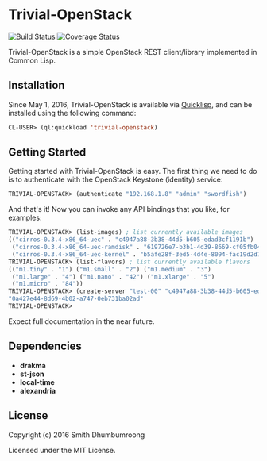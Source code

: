 # Trivial-OpenStack

[![Build Status](https://travis-ci.org/zodmaner/trivial-openstack.svg?branch=master)](https://travis-ci.org/zodmaner/trivial-openstack)
[![Coverage Status](https://coveralls.io/repos/github/zodmaner/trivial-openstack/badge.svg?branch=master)](https://coveralls.io/github/zodmaner/trivial-openstack?branch=master)

Trivial-OpenStack is a simple OpenStack REST client/library
implemented in Common Lisp.

## Installation

Since May 1, 2016, Trivial-OpenStack is available via
[Quicklisp](https://www.quicklisp.org), and can be installed using the
following command:

````lisp
CL-USER> (ql:quickload 'trivial-openstack)
````

## Getting Started

Getting started with Trivial-OpenStack is easy. The first thing we
need to do is to authenticate with the OpenStack Keystone (identity)
service:

````lisp
TRIVIAL-OPENSTACK> (authenticate "192.168.1.8" "admin" "swordfish")
````

And that's it! Now you can invoke any API bindings that you like, for
examples:

````lisp
TRIVIAL-OPENSTACK> (list-images) ; list currently available images
(("cirros-0.3.4-x86_64-uec" . "c4947a88-3b38-44d5-b605-edad3cf1191b")
 ("cirros-0.3.4-x86_64-uec-ramdisk" . "619726e7-b3b1-4d39-8669-cf05fb04981d")
 ("cirros-0.3.4-x86_64-uec-kernel" . "b5afe28f-3ed5-4d4e-8094-fac19d2d7ac3"))
TRIVIAL-OPENSTACK> (list-flavors) ; list currently available flavors
(("m1.tiny" . "1") ("m1.small" . "2") ("m1.medium" . "3")
 ("m1.large" . "4") ("m1.nano" . "42") ("m1.xlarge" . "5")
 ("m1.micro" . "84"))
TRIVIAL-OPENSTACK> (create-server "test-00" "c4947a88-3b38-44d5-b605-edad3cf1191b" "1") ; create a new server
"0a427e44-8d69-4b02-a747-0eb731ba02ad"
TRIVIAL-OPENSTACK> 
````

Expect full documentation in the near future.

## Dependencies

* **drakma**
* **st-json**
* **local-time**
* **alexandria**

## License

Copyright (c) 2016 Smith Dhumbumroong

Licensed under the MIT License.
